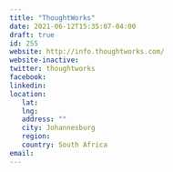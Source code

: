 ```yaml
---
title: "ThoughtWorks"
date: 2021-06-12T15:35:07-04:00
draft: true
id: 255
website: http://info.thoughtworks.com/
website-inactive: 
twitter: thoughtworks
facebook: 
linkedin: 
location: 
   lat: 
   lng: 
   address: ""
   city: Johannesburg
   region: 
   country: South Africa
email: 
---
```



